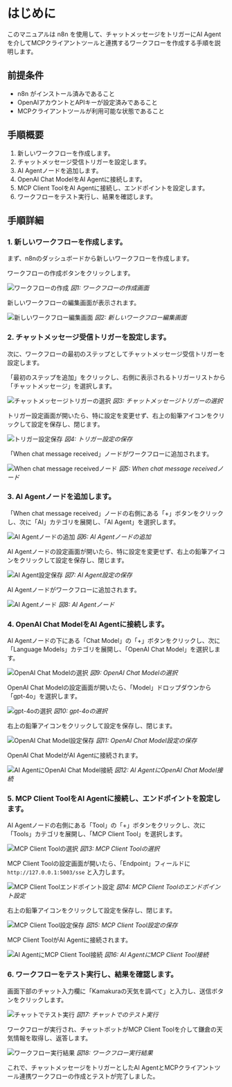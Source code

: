 # はじめに
このマニュアルは n8n を使用して、チャットメッセージをトリガーにAI Agentを介してMCPクライアントツールと連携するワークフローを作成する手順を説明します。

## 前提条件
- n8n がインストール済みであること
- OpenAIアカウントとAPIキーが設定済みであること
- MCPクライアントツールが利用可能な状態であること

## 手順概要
1. 新しいワークフローを作成します。
2. チャットメッセージ受信トリガーを設定します。
3. AI Agentノードを追加します。
4. OpenAI Chat ModelをAI Agentに接続します。
5. MCP Client ToolをAI Agentに接続し、エンドポイントを設定します。
6. ワークフローをテスト実行し、結果を確認します。

## 手順詳細

### 1. 新しいワークフローを作成します。
まず、n8nのダッシュボードから新しいワークフローを作成します。

ワークフローの作成ボタンをクリックします。

![ワークフローの作成](<step01_create_workflow.png>)
*図1: ワークフローの作成画面*

新しいワークフローの編集画面が表示されます。

![新しいワークフロー編集画面](<step02_new_workflow_editor.png>)
*図2: 新しいワークフロー編集画面*

### 2. チャットメッセージ受信トリガーを設定します。
次に、ワークフローの最初のステップとしてチャットメッセージ受信トリガーを設定します。

「最初のステップを追加」をクリックし、右側に表示されるトリガーリストから「チャットメッセージ」を選択します。

![チャットメッセージトリガーの選択](<step03_select_chat_message_trigger.png>)
*図3: チャットメッセージトリガーの選択*

トリガー設定画面が開いたら、特に設定を変更せず、右上の鉛筆アイコンをクリックして設定を保存し、閉じます。

![トリガー設定保存](<step04_save_trigger_settings.png>)
*図4: トリガー設定の保存*

「When chat message received」ノードがワークフローに追加されます。

![When chat message receivedノード](<step05_chat_message_received_node.png>)
*図5: When chat message receivedノード*

### 3. AI Agentノードを追加します。
「When chat message received」ノードの右側にある「+」ボタンをクリックし、次に「AI」カテゴリを展開し、「AI Agent」を選択します。

![AI Agentノードの追加](<step06_add_ai_agent_node.png>)
*図6: AI Agentノードの追加*

AI Agentノードの設定画面が開いたら、特に設定を変更せず、右上の鉛筆アイコンをクリックして設定を保存し、閉じます。

![AI Agent設定保存](<step07_save_ai_agent_settings.png>)
*図7: AI Agent設定の保存*

AI Agentノードがワークフローに追加されます。

![AI Agentノード](<step08_ai_agent_node_added.png>)
*図8: AI Agentノード*

### 4. OpenAI Chat ModelをAI Agentに接続します。
AI Agentノードの下にある「Chat Model」の「+」ボタンをクリックし、次に「Language Models」カテゴリを展開し、「OpenAI Chat Model」を選択します。

![OpenAI Chat Modelの選択](<step09_select_openai_chat_model.png>)
*図9: OpenAI Chat Modelの選択*

OpenAI Chat Modelの設定画面が開いたら、「Model」ドロップダウンから「gpt-4o」を選択します。

![gpt-4oの選択](<step10_select_gpt4o.png>)
*図10: gpt-4oの選択*

右上の鉛筆アイコンをクリックして設定を保存し、閉じます。

![OpenAI Chat Model設定保存](<step11_save_openai_chat_model_settings.png>)
*図11: OpenAI Chat Model設定の保存*

OpenAI Chat ModelがAI Agentに接続されます。

![AI AgentにOpenAI Chat Model接続](<step12_openai_chat_model_connected.png>)
*図12: AI AgentにOpenAI Chat Model接続*

### 5. MCP Client ToolをAI Agentに接続し、エンドポイントを設定します。
AI Agentノードの右側にある「Tool」の「+」ボタンをクリックし、次に「Tools」カテゴリを展開し、「MCP Client Tool」を選択します。

![MCP Client Toolの選択](<step13_select_mcp_client_tool.png>)
*図13: MCP Client Toolの選択*

MCP Client Toolの設定画面が開いたら、「Endpoint」フィールドに `http://127.0.0.1:5003/sse` と入力します。

![MCP Client Toolエンドポイント設定](<step14_set_mcp_client_endpoint.png>)
*図14: MCP Client Toolのエンドポイント設定*

右上の鉛筆アイコンをクリックして設定を保存し、閉じます。

![MCP Client Tool設定保存](<step15_save_mcp_client_tool_settings.png>)
*図15: MCP Client Tool設定の保存*

MCP Client ToolがAI Agentに接続されます。

![AI AgentにMCP Client Tool接続](<step16_mcp_client_tool_connected.png>)
*図16: AI AgentにMCP Client Tool接続*

### 6. ワークフローをテスト実行し、結果を確認します。
画面下部のチャット入力欄に「Kamakuraの天気を調べて」と入力し、送信ボタンをクリックします。

![チャットでテスト実行](<step17_chat_test_execution.png>)
*図17: チャットでのテスト実行*

ワークフローが実行され、チャットボットがMCP Client Toolを介して鎌倉の天気情報を取得し、返答します。

![ワークフロー実行結果](<step18_workflow_execution_result.png>)
*図18: ワークフロー実行結果*

これで、チャットメッセージをトリガーとしたAI AgentとMCPクライアントツール連携ワークフローの作成とテストが完了しました。
